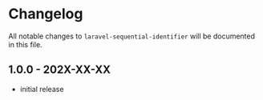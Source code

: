 # Changelog

All notable changes to `laravel-sequential-identifier` will be documented in this file.

## 1.0.0 - 202X-XX-XX

- initial release
